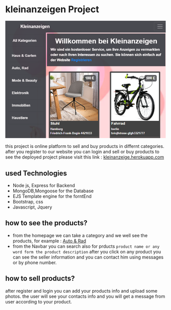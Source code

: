 # kleinanzeigen Project
![enter image description here](screenShot.PNG)

this project is online platform to sell and buy products in differnt categories.
after you register to our website you can login and sell or buy products 
to see the deployed project please visit this link :
[kleinanzeige.herokuapp.com](https://kleinanzeige.herokuapp.com/)

## used Technologies

 - Node js, Express  for Backend
 - MongoDB,Mongoose for the Database
 - EJS Template engine for the forntEnd
 - Bootstrap, css
 - Javascript, Jquery
 

## how to see the products?

 - from the homepage we can take a category and we well see the products, for example : [Auto & Rad](https://kleinanzeige.herokuapp.com/katergorie/Auto,%20Rad)
 - from the Navbar you can search also for prducts `product name or any word form the product description`
 after you click on any product you can see the seller information and you can  contact him using messages or by phone number. 

## how to sell products?
after register and login you can add your products info and upload some photos.
the user will see your contacts info and you will get a message from user according to your product.